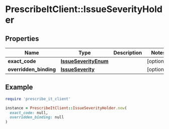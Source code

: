# PrescribeItClient::IssueSeverityHolder

## Properties

| Name | Type | Description | Notes |
| ---- | ---- | ----------- | ----- |
| **exact_code** | [**IssueSeverityEnum**](IssueSeverityEnum.md) |  | [optional] |
| **overridden_binding** | [**IssueSeverity**](IssueSeverity.md) |  | [optional] |

## Example

```ruby
require 'prescribe_it_client'

instance = PrescribeItClient::IssueSeverityHolder.new(
  exact_code: null,
  overridden_binding: null
)
```


